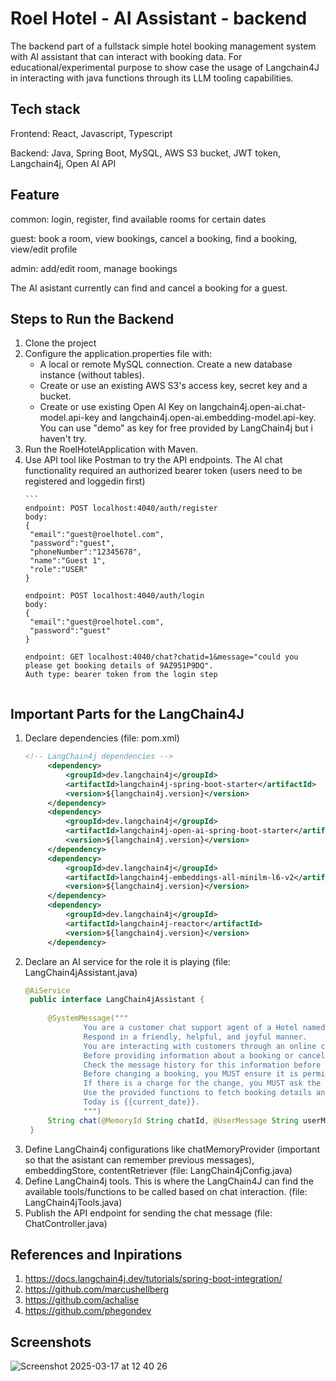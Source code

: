 # Roel Hotel - AI Assistant - backend

The backend part of a fullstack simple hotel booking management system with AI assistant that can interact with booking data. For educational/experimental purpose to show case the usage of Langchain4J in interacting with java functions through its LLM tooling capabilities.

## Tech stack

Frontend: React, Javascript, Typescript

Backend: Java, Spring Boot, MySQL, AWS S3 bucket, JWT token, Langchain4j, Open AI API

## Feature

common: login, register, find available rooms for certain dates

guest: book a room, view bookings, cancel a booking, find a booking, view/edit profile

admin: add/edit room, manage bookings 

The AI asistant currently can find and cancel a booking for a guest. 

## Steps to Run the Backend

1. Clone the project
2. Configure the application.properties file with:
   - A local or remote MySQL connection. Create a new database instance (without tables).
   - Create or use an existing AWS S3's access key, secret key and a bucket.
   - Create or use existing Open AI Key on langchain4j.open-ai.chat-model.api-key and langchain4j.open-ai.embedding-model.api-key. You can use "demo" as key for free provided by LangChain4j but i haven't try.
3. Run the RoelHotelApplication with Maven.
4. Use API tool like Postman to try the API endpoints. The AI chat functionality required an authorized bearer token (users need to be registered and loggedin first)
   ````
   ```
   endpoint: POST localhost:4040/auth/register
   body:
   {
    "email":"guest@roelhotel.com",
    "password":"guest",
    "phoneNumber":"12345678",
    "name":"Guest 1",
    "role":"USER"
   }

   endpoint: POST localhost:4040/auth/login
   body:
   {
    "email":"guest@roelhotel.com",
    "password":"guest"
   }

   endpoint: GET localhost:4040/chat?chatid=1&message="could you please get booking details of 9AZ951P9DQ".
   Auth type: bearer token from the login step
  ```
  ````
## Important Parts for the LangChain4J

1. Declare dependencies (file: pom.xml)
   ```xml
   <!-- LangChain4j dependencies -->
		<dependency>
			<groupId>dev.langchain4j</groupId>
			<artifactId>langchain4j-spring-boot-starter</artifactId>
			<version>${langchain4j.version}</version>
		</dependency>
		<dependency>
			<groupId>dev.langchain4j</groupId>
			<artifactId>langchain4j-open-ai-spring-boot-starter</artifactId>
			<version>${langchain4j.version}</version>
		</dependency>
		<dependency>
			<groupId>dev.langchain4j</groupId>
			<artifactId>langchain4j-embeddings-all-minilm-l6-v2</artifactId>
			<version>${langchain4j.version}</version>
		</dependency>
		<dependency>
			<groupId>dev.langchain4j</groupId>
			<artifactId>langchain4j-reactor</artifactId>
			<version>${langchain4j.version}</version>
		</dependency>
   ```
2. Declare an AI service for the role it is playing (file: LangChain4jAssistant.java)
   ```java
   @AiService
    public interface LangChain4jAssistant {
    
        @SystemMessage("""
                You are a customer chat support agent of a Hotel named "Roel Hotel".
                Respond in a friendly, helpful, and joyful manner.
                You are interacting with customers through an online chat system.
                Before providing information about a booking or cancelling a booking.
                Check the message history for this information before asking the user.
                Before changing a booking, you MUST ensure it is permitted by the terms.
                If there is a charge for the change, you MUST ask the user to consent before proceeding.
                Use the provided functions to fetch booking details and cancel bookings.
                Today is {{current_date}}.
                """)
        String chat(@MemoryId String chatId, @UserMessage String userMessage);
    }
   ```
3. Define LangChain4j configurations like chatMemoryProvider (important so that the asistant can remember previous messages), embeddingStore, contentRetriever (file: LangChain4jConfig.java)
4. Define LangChain4j tools. This is where the LangChain4J can find the available tools/functions to be called based on chat interaction. (file: LangChain4jTools.java)
5. Publish the API endpoint for sending the chat message (file: ChatController.java)



## References and Inpirations 

1. https://docs.langchain4j.dev/tutorials/spring-boot-integration/<br/>
2. https://github.com/marcushellberg<br/>
3. https://github.com/achalise<br/>
4. https://github.com/phegondev<br/>

## Screenshots

![Screenshot 2025-03-17 at 12 40 26](https://github.com/user-attachments/assets/050f43b8-cda3-437b-9f41-0e53dfe9814c)
